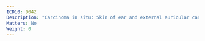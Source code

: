 ```yaml
---
ICD10: D042
Description: "Carcinoma in situ: Skin of ear and external auricular canal"
Matters: No
Weight: 0
---
```

